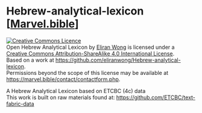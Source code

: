 # Hebrew-analytical-lexicon [<a href="https://marvel.bible/" target="_blank">Marvel.bible</a>]

<a rel="license" href="http://creativecommons.org/licenses/by-sa/4.0/"><img alt="Creative Commons Licence" style="border-width:0" src="https://i.creativecommons.org/l/by-sa/4.0/88x31.png" /></a><br /><span xmlns:dct="http://purl.org/dc/terms/" property="dct:title">Open Hebrew Analytical Lexicon</span> by <a xmlns:cc="http://creativecommons.org/ns#" href="https://bibletools.app" property="cc:attributionName" rel="cc:attributionURL">Eliran Wong</a> is licensed under a <a rel="license" href="http://creativecommons.org/licenses/by-sa/4.0/">Creative Commons Attribution-ShareAlike 4.0 International License</a>.<br />Based on a work at <a xmlns:dct="http://purl.org/dc/terms/" href="https://github.com/eliranwong/Hebrew-analytical-lexicon" rel="dct:source">https://github.com/eliranwong/Hebrew-analytical-lexicon</a>.<br />Permissions beyond the scope of this license may be available at <a xmlns:cc="http://creativecommons.org/ns#" href="https://marvel.bible/contact/contactform.php" rel="cc:morePermissions">https://marvel.bible/contact/contactform.php</a>.

A Hebrew Analytical Lexicon based on ETCBC (4c) data<br />
This work is built on raw materials found at: https://github.com/ETCBC/text-fabric-data
